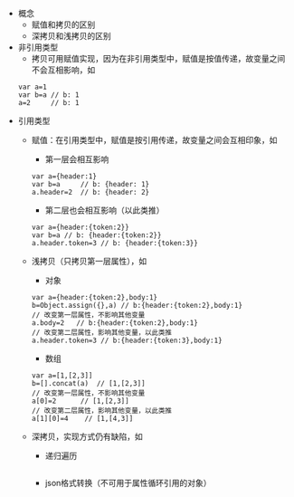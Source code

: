 - 概念
    - 赋值和拷贝的区别
    - 深拷贝和浅拷贝的区别
- 非引用类型
    - 拷贝可用赋值实现，因为在非引用类型中，赋值是按值传递，故变量之间不会互相影响，如
    ```
    var a=1
    var b=a // b: 1
    a=2     // b: 1
    ```
- 引用类型
    - 赋值：在引用类型中，赋值是按引用传递，故变量之间会互相印象，如
        - 第一层会相互影响
        
        ```
        var a={header:1}
        var b=a     // b: {header: 1}
        a.header=2  // b: {header: 2}
        ```
        - 第二层也会相互影响（以此类推）

        ```
        var a={header:{token:2}}
        var b=a // b: {header:{token:2}}
        a.header.token=3 // b: {header:{token:3}}
        
        ```
    - 浅拷贝（只拷贝第一层属性），如
        - 对象
        ```
        var a={header:{token:2},body:1}
        b=Object.assign({},a) // b:{header:{token:2},body:1}
        // 改变第一层属性，不影响其他变量
        a.body=2   // b:{header:{token:2},body:1}
        // 改变第二层属性，影响其他变量，以此类推
        a.header.token=3 // b:{header:{token:3},body:1}
        ```
        - 数组
        ```
        var a=[1,[2,3]]
        b=[].concat(a)  // [1,[2,3]]
        // 改变第一层属性，不影响其他变量
        a[0]=2      // [1,[2,3]]
        // 改变第二层属性，影响其他变量，以此类推
        a[1][0]=4    // [1,[4,3]]
        ```
    - 深拷贝，实现方式仍有缺陷，如
        - 递归遍历
        ```

        ```
        - json格式转换（不可用于属性循环引用的对象）
        ```

        ```